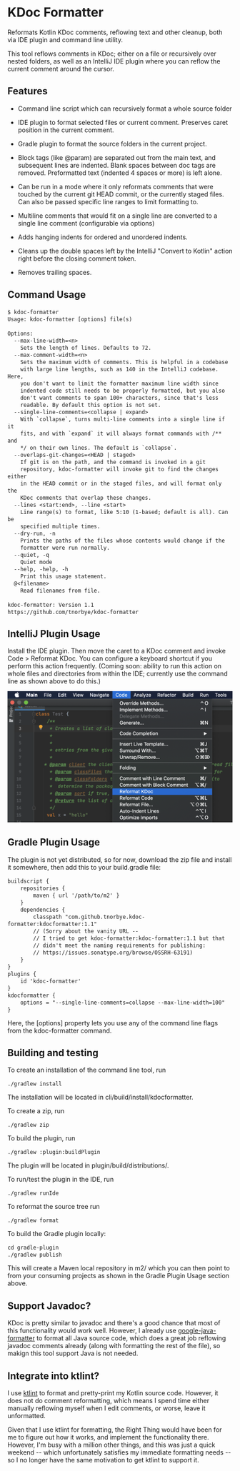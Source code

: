 KDoc Formatter
==============

Reformats Kotlin KDoc comments, reflowing text and other cleanup, both
via IDE plugin and command line utility.

This tool reflows comments in KDoc; either on a file or recursively
over nested folders, as well as an IntelliJ IDE plugin where you can
reflow the current comment around the cursor.

Features
--------

* Command line script which can recursively format a whole source
  folder

* IDE plugin to format selected files or current comment. Preserves
  caret position in the current comment.

* Gradle plugin to format the source folders in the current project.

* Block tags (like @param) are separated out from the main text, and
  subsequent lines are indented. Blank spaces between doc tags
  are removed. Preformatted text (indented 4 spaces or more) is left
  alone.

* Can be run in a mode where it only reformats comments that were
  touched by the current git HEAD commit, or the currently staged
  files. Can also be passed specific line ranges to limit formatting
  to.

* Multiline comments that would fit on a single line are converted to
  a single line comment (configurable via options)

* Adds hanging indents for ordered and unordered indents.

* Cleans up the double spaces left by the IntelliJ "Convert to Kotlin"
  action right before the closing comment token.

* Removes trailing spaces.

Command Usage
-------------
```
$ kdoc-formatter
Usage: kdoc-formatter [options] file(s)

Options:
  --max-line-width=<n>
    Sets the length of lines. Defaults to 72.
  --max-comment-width=<n>
    Sets the maximum width of comments. This is helpful in a codebase
    with large line lengths, such as 140 in the IntelliJ codebase. Here,
    you don't want to limit the formatter maximum line width since
    indented code still needs to be properly formatted, but you also
    don't want comments to span 100+ characters, since that's less
    readable. By default this option is not set.
  --single-line-comments=<collapse | expand>
    With `collapse`, turns multi-line comments into a single line if it
    fits, and with `expand` it will always format commands with /** and
    */ on their own lines. The default is `collapse`.
  --overlaps-git-changes=<HEAD | staged>
    If git is on the path, and the command is invoked in a git
    repository, kdoc-formatter will invoke git to find the changes either
    in the HEAD commit or in the staged files, and will format only the
    KDoc comments that overlap these changes.
  --lines <start:end>, --line <start>
    Line range(s) to format, like 5:10 (1-based; default is all). Can be
    specified multiple times.
  --dry-run, -n
    Prints the paths of the files whose contents would change if the
    formatter were run normally.
  --quiet, -q
    Quiet mode
  --help, -help, -h
    Print this usage statement.
  @<filename>
    Read filenames from file.

kdoc-formatter: Version 1.1
https://github.com/tnorbye/kdoc-formatter
```

IntelliJ Plugin Usage
---------------------
Install the IDE plugin. Then move the caret to a KDoc comment and invoke
Code > Reformat KDoc. You can configure a keyboard shortcut if you perform
this action frequently. (Coming soon: ability to run this action on whole
files and directories from within the IDE; currently use the command line
as shown above to do this.)

![Screenshot](screenshot.png)


Gradle Plugin Usage
-------------------
The plugin is not yet distributed, so for now, download the zip file
and install it somewhere, then add this to your build.gradle file:

```
buildscript {
    repositories {
        maven { url '/path/to/m2' }
    }
    dependencies {
        classpath "com.github.tnorbye.kdoc-formatter:kdocformatter:1.1"
        // (Sorry about the vanity URL --
        // I tried to get kdoc-formatter:kdoc-formatter:1.1 but that
        // didn't meet the naming requirements for publishing:
        // https://issues.sonatype.org/browse/OSSRH-63191)
    }
}
plugins {
    id 'kdoc-formatter'
}
kdocformatter {
    options = "--single-line-comments=collapse --max-line-width=100"
}
```
Here, the [options] property lets you use any of the command line flags
from the kdoc-formatter command.

Building and testing
--------------------
To create an installation of the command line tool, run
```
./gradlew install
```
The installation will be located in cli/build/install/kdocformatter.

To create a zip, run
```
./gradlew zip
```
To build the plugin, run
```
./gradlew :plugin:buildPlugin
```
The plugin will be located in plugin/build/distributions/.

To run/test the plugin in the IDE, run
```
./gradlew runIde
```

To reformat the source tree run
```
./gradlew format
```

To build the Gradle plugin locally:
```
cd gradle-plugin
./gradlew publish
```
This will create a Maven local repository in m2/ which you can then
point to from your consuming projects as shown in the Gradle Plugin
Usage section above.

Support Javadoc?
----------------
KDoc is pretty similar to javadoc and there's a good chance that most
of this functionality would work well. However, I already use
[google-java-formatter](https://github.com/google/google-java-format)
to format all Java source code, which does a great job reflowing
javadoc comments already (along with formatting the rest of the file),
so makign this tool support Java is not needed.

Integrate into ktlint?
----------------------
I use [ktlint](https://github.com/pinterest/ktlint) to format and
pretty-print my Kotlin source code.  However, it does not do comment
reformatting, which means I spend time either manually reflowing
myself when I edit comments, or worse, leave it unformatted.

Given that I use ktlint for formatting, the Right Thing would have
been for me to figure out how it works, and implement the
functionality there. However, I'm busy with a million other things,
and this was just a quick weekend -- which unfortunately satisfies my
immediate formatting needs -- so I no longer have the same motivation
to get ktlint to support it.
